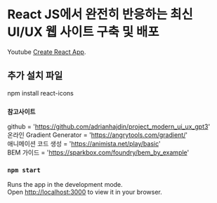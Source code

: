 # React JS에서 완전히 반응하는 최신 UI/UX 웹 사이트 구축 및 배포

Youtube [Create React App](https://www.youtube.com/watch?v=LMagNcngvcU).

## 추가 설치 파일

npm install react-icons

### `참고사이트`

github = 'https://github.com/adrianhajdin/project_modern_ui_ux_gpt3' \
온라인 Gradient Generator = 'https://angrytools.com/gradient/' \
애니메이션 코드 생성 = 'https://animista.net/play/basic' \
BEM 가이드 = 'https://sparkbox.com/foundry/bem_by_example'

### `npm start`

Runs the app in the development mode.\
Open [http://localhost:3000](http://localhost:3000) to view it in your browser.

